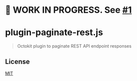 # 🚧 WORK IN PROGRESS. See [#1](https://github.com/undefined/pull/1)

# plugin-paginate-rest.js

> Octokit plugin to paginate REST API endpoint responses

## License

[MIT](LICENSE)
